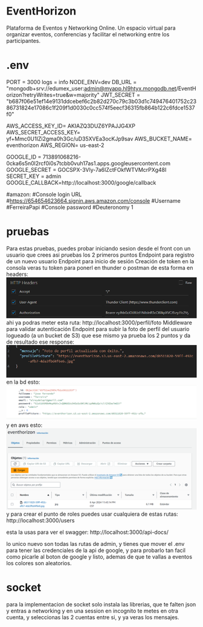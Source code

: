 # EventHorizon
Plataforma de Eventos y Networking Online.  Un espacio virtual para organizar eventos, conferencias y facilitar el networking entre los participantes. 


# .env
PORT = 3000 
logs = info 
NODE_ENV=dev
DB_URL = "mongodb+srv://edumex_user:admin@myapp.hl9htyx.mongodb.net/EventHorizon?retryWrites=true&w=majority" 
JWT_SECRET = "b687f06e51ef14e9131ddcebef6c2b82d270c79c3b03d1c749476401752c2386731824e17086c1f209f1d0030c0cc574f5eecf36315fb864b122c6fdce1537f0"

AWS_ACCESS_KEY_ID= AKIAZQ3DUZ6YPAJJG4XP
AWS_SECRET_ACCESS_KEY= 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
AWS_BUCKET_NAME= eventhorizon
AWS_REGION= us-east-2

GOOGLE_ID = 713891068216-0cka6s5n0l2rcf0i0s7tcbb0vuh17as1.apps.googleusercontent.com
GOOGLE_SECRET = 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
SECRET_KEY = admin
GOOGLE_CALLBACK=http://localhost:3000/google/callback

#amazon:
#Console login URL
#https://654654623664.signin.aws.amazon.com/console
#Username
#FerreiraPapi
#Console password
#Deuteronomy 1



# pruebas

Para estas pruebas, puedes probar iniciando sesion desde el front con un usuario que crees asi pruebas los 2 primeros puntos 
Endpoint para registro de un nuevo usuario
Endpoint para inicio de sesión
Creación de token
en la consola veras tu token para ponerl en thunder o postman de esta forma en headers:
![alt text](ejemplos/image-1.png)
ahi ya podras meter esta ruta:
http://localhost:3000/perfil/foto
Middleware para validar autenticación
Endpoint para subir la foto de perfil del usuario logueado (a un bucket de S3)
que ese mismo ya prueba los 2 puntos y da de resultado ese response:
![alt text](ejemplos/image.png)
en la bd esto:
![alt text](ejemplos/image-2.png)
y en aws esto:
![alt text](ejemplos/image-3.png)
y para crear el punto de roles puedes usar cualquiera de estas rutas:
http://localhost:3000/users

esta la usas para ver el swagger:
http://localhost:3000/api-docs/

lo unico nuevo son todas las rutas de admin, y tienes que mover el .env para tener las credenciales de la api de google, y para probarlo tan facil como picarle al boton de google y listo, ademas de que te vallas a eventos los colores son aleatorios.

# socket 

para la implementacion de socket solo instala las librerias, que te falten json y entras a networking y en una session en incognito te metes en otra cuenta, y seleccionas las 2 cuentas entre si, y ya veras los mensajes.